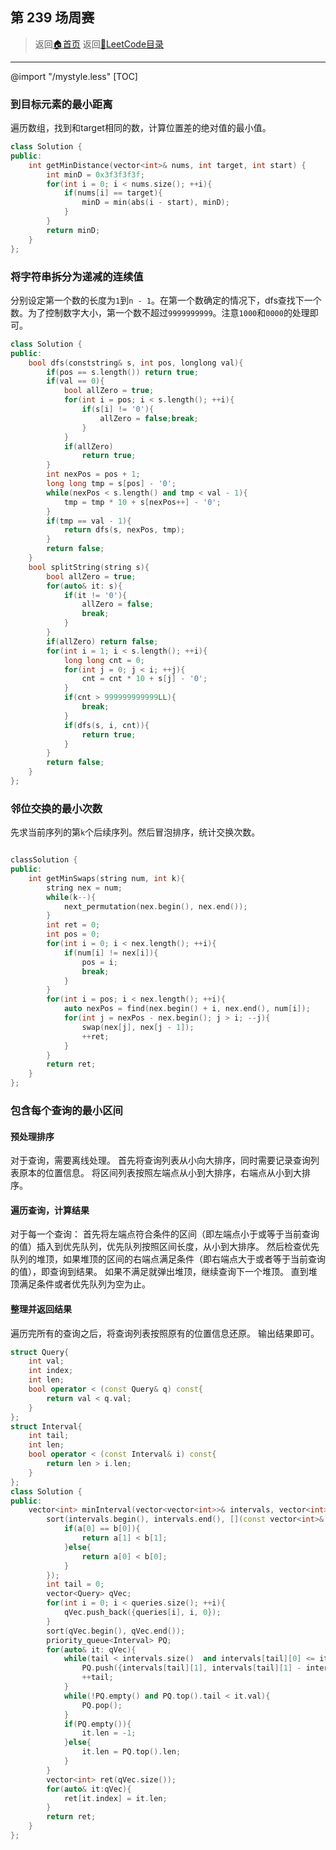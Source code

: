 ## 第 239 场周赛
> 返回[:house:首页](../../../index.html)
> 返回[:rocket:LeetCode目录](../../index.html)

---
@import "/mystyle.less"
[TOC]


### 到目标元素的最小距离
遍历数组，找到和target相同的数，计算位置差的绝对值的最小值。
```cpp
class Solution {
public:
    int getMinDistance(vector<int>& nums, int target, int start) {
        int minD = 0x3f3f3f3f;
        for(int i = 0; i < nums.size(); ++i){
            if(nums[i] == target){
                minD = min(abs(i - start), minD);
            }
        }
        return minD;
    }
};
```
### 将字符串拆分为递减的连续值
分别设定第一个数的长度为`1`到`n - 1`。在第一个数确定的情况下，dfs查找下一个数。为了控制数字大小，第一个数不超过`9999999999`。注意`1000`和`0000`的处理即可。
```cpp
class Solution {
public:
    bool dfs(conststring& s, int pos, longlong val){
        if(pos == s.length()) return true;
        if(val == 0){
            bool allZero = true;
            for(int i = pos; i < s.length(); ++i){
                if(s[i] != '0'){                    
                    allZero = false;break;                
                }            
            }
            if(allZero) 
                return true;        
        }
        int nexPos = pos + 1;
        long long tmp = s[pos] - '0';
        while(nexPos < s.length() and tmp < val - 1){
            tmp = tmp * 10 + s[nexPos++] - '0';        
        }
        if(tmp == val - 1){
            return dfs(s, nexPos, tmp);        
        }
        return false;
    }
    bool splitString(string s){
        bool allZero = true;
        for(auto& it: s){
            if(it != '0'){
                allZero = false;
                break;
            }        
        }
        if(allZero) return false;
        for(int i = 1; i < s.length(); ++i){
            long long cnt = 0;
            for(int j = 0; j < i; ++j){
                cnt = cnt * 10 + s[j] - '0';
            }
            if(cnt > 999999999999LL){
                break;            
            }
            if(dfs(s, i, cnt)){
                return true;
            }
        }
        return false;
    }
};
```
### 邻位交换的最小次数
先求当前序列的第`k`个后续序列。然后冒泡排序，统计交换次数。

```cpp

classSolution {
public:
    int getMinSwaps(string num, int k){
        string nex = num;
        while(k--){            
            next_permutation(nex.begin(), nex.end());        
        }
        int ret = 0;
        int pos = 0;
        for(int i = 0; i < nex.length(); ++i){
            if(num[i] != nex[i]){                
                pos = i;
                break;            
            }        
        }
        for(int i = pos; i < nex.length(); ++i){
            auto nexPos = find(nex.begin() + i, nex.end(), num[i]);
            for(int j = nexPos - nex.begin(); j > i; --j){
                swap(nex[j], nex[j - 1]);         
                ++ret;            
            }        
        }
        return ret;    
    }
};
```

### 包含每个查询的最小区间

#### 预处理排序
对于查询，需要离线处理。
首先将查询列表从小向大排序，同时需要记录查询列表原本的位置信息。
将区间列表按照左端点从小到大排序，右端点从小到大排序。

#### 遍历查询，计算结果
对于每一个查询：
首先将左端点符合条件的区间（即左端点小于或等于当前查询的值）插入到优先队列，优先队列按照区间长度，从小到大排序。
然后检查优先队列的堆顶，如果堆顶的区间的右端点满足条件（即右端点大于或者等于当前查询的值），即查询到结果。
如果不满足就弹出堆顶，继续查询下一个堆顶。
直到堆顶满足条件或者优先队列为空为止。

#### 整理并返回结果
遍历完所有的查询之后，将查询列表按照原有的位置信息还原。
输出结果即可。

```cpp
struct Query{
    int val;
    int index;
    int len;
    bool operator < (const Query& q) const{
        return val < q.val;
    }
};
struct Interval{
    int tail;
    int len;
    bool operator < (const Interval& i) const{
        return len > i.len;
    }
};
class Solution {
public:
    vector<int> minInterval(vector<vector<int>>& intervals, vector<int>& queries) {
        sort(intervals.begin(), intervals.end(), [](const vector<int>& a, const vector<int>& b){
            if(a[0] == b[0]){
                return a[1] < b[1];
            }else{
                return a[0] < b[0];
            }
        });
        int tail = 0;
        vector<Query> qVec;
        for(int i = 0; i < queries.size(); ++i){
            qVec.push_back({queries[i], i, 0});
        }
        sort(qVec.begin(), qVec.end());
        priority_queue<Interval> PQ;
        for(auto& it: qVec){
            while(tail < intervals.size()  and intervals[tail][0] <= it.val){                
                PQ.push({intervals[tail][1], intervals[tail][1] - intervals[tail][0] + 1});
                ++tail;
            }
            while(!PQ.empty() and PQ.top().tail < it.val){
                PQ.pop();
            }
            if(PQ.empty()){
                it.len = -1;
            }else{
                it.len = PQ.top().len;    
            }
        }
        vector<int> ret(qVec.size());
        for(auto& it:qVec){
            ret[it.index] = it.len;
        }
        return ret;
    }
};

```